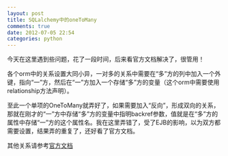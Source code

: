 ```yaml
---
layout: post
title: SQLalchemy中的oneToMany
comments: true
date: 2012-07-05 22:54
categories: python
---
```


今天在这里遇到些问题，花了一段时间，后来看官方文档解决了，很管用！

各个orm中的关系设置大同小异，一对多的关系中需要在“多”方的列中加入一个外键，指向“一”方，然后在“一”方加入一个存储“多”方的变量（这个orm中需要使用relationship方法声明）。

至此一个单项的OneToMany就弄好了，如果需要加入“反向”，形成双向的关系，那就在刚才的“一”方中存储“多”方的变量中指明backref参数，值就是在“多”方的属性中存储“一”方的这个属性名。我在这里弄错了，受了EJB的影响，以为双方都需要设置，结果弄的重复了，还好看了官方文档。

其他关系请参考[官方文档](http://docs.sqlalchemy.org/en/rel_0_7/orm/relationships.html#sqlalchemy.orm.relationship)

